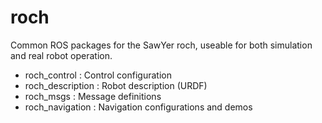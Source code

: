 roch
=====

Common ROS packages for the SawYer roch, useable for both simulation and
real robot operation.

 - roch_control : Control configuration
 - roch_description : Robot description (URDF)
 - roch_msgs : Message definitions
 - roch_navigation : Navigation configurations and demos

